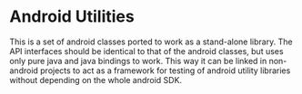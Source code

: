 Android Utilities
=================

This is a set of android classes ported to work as a stand-alone library. The API
interfaces should be identical to that of the android classes, but uses only pure
java and java bindings to work. This way it can be linked in non-android projects
to act as a framework for testing of android utility libraries without depending
on the whole android SDK. 
